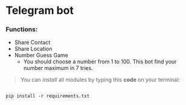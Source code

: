 # Telegram bot

### Functions:

- Share Contact
- Share Location
- Number Guess Game
  - You should choose a number from 1 to 100. This bot find your number maximum in 7 tries.

    
>You can _install_ all modules by typing this **code** on your terminal: <br>
<code>
pip install -r requirements.txt
</code>